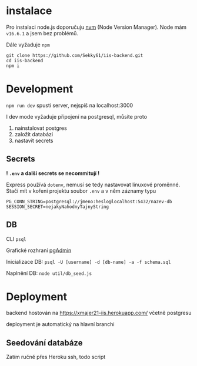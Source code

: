 # instalace

Pro instalaci node.js doporučuju 
[nvm](https://github.com/nvm-sh/nvm/blob/master/README.md#installing-and-updating) (Node Version Manager). Node mám `v16.6.1` a jsem bez problémů.

Dále vyžaduje `npm`


```
git clone https://github.com/Sekky61/iis-backend.git
cd iis-backend
npm i
```

# Development
`npm run dev` spusti server, nejspíš na localhost:3000

I dev mode vyžaduje připojení na postgresql, můsíte proto

1. nainstalovat postgres
2. založit databázi
3. nastavit secrets

## Secrets

**! `.env` a další secrets se necommitují !**

Express používá `dotenv`, nemusí se tedy nastavovat linuxové proměnné. 
Stačí mít v kořeni projektu soubor `.env` a v něm záznamy typu

```
PG_CONN_STRING=postgresql://jmeno:heslo@localhost:5432/nazev-db
SESSION_SECRET=nejakyNahodnyTajnyString
```

## DB

CLI `psql`

Grafické rozhraní [pgAdmin](https://www.pgadmin.org/download/pgadmin-4-apt/)

Inicializace DB: `psql -U [username] -d [db-name] -a -f schema.sql`

Naplnění DB: `node util/db_seed.js`


# Deployment

backend hostován na https://xmajer21-iis.herokuapp.com/
včetně postgresu

deployment je automatický na hlavní branchi

## Seedování databáze

Zatím ručně přes Heroku ssh, todo script
